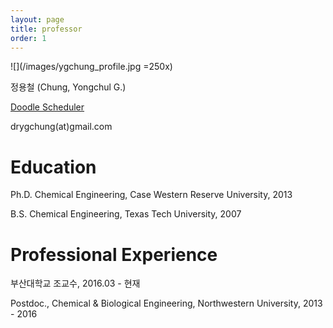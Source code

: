 ```yaml
---
layout: page
title: professor
order: 1
---
```

![](/images/ygchung_profile.jpg =250x)

정용철 (Chung, Yongchul G.)

<a href="http://doodle.com/greg.chung">Doodle Scheduler</a>

drygchung(at)gmail.com

# Education

Ph.D. Chemical Engineering, Case Western Reserve University, 2013

B.S. Chemical Engineering, Texas Tech University, 2007

# Professional Experience
부산대학교 조교수, 2016.03 - 현재

Postdoc., Chemical & Biological Engineering, Northwestern University, 2013 - 2016
